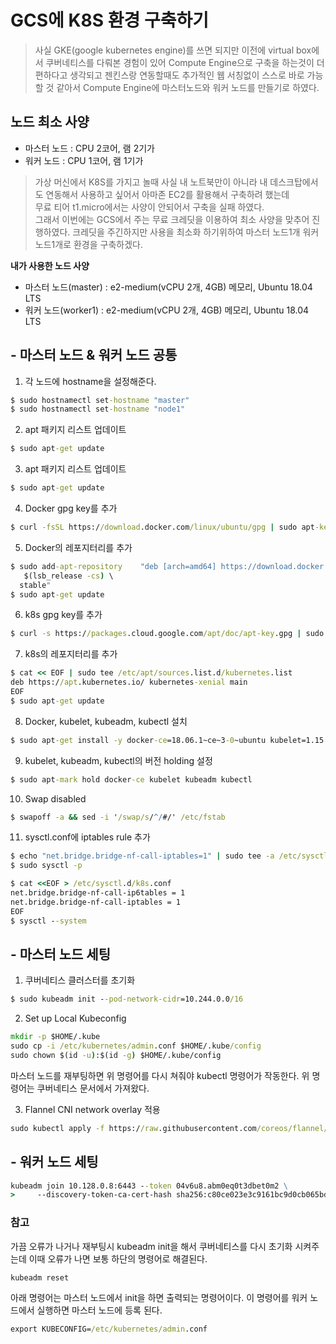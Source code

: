 # GCS에 K8S 환경 구축하기
>사실 GKE(google kubernetes engine)를 쓰면 되지만 이전에 virtual box에서 쿠버네티스를 다뤄본 경험이 있어 Compute Engine으로 구축을 하는것이 더 편하다고 생각되고 젠킨스랑 연동할때도 추가적인 웹 서칭없이 스스로 바로 가능할 것 같아서 Compute Engine에 마스터노드와 워커 노드를 만들기로 하였다.

## 노드 최소 사양
- 마스터 노드 : CPU 2코어, 램 2기가
- 워커 노드 : CPU 1코어, 램 1기가
> 가상 머신에서 K8S를 가지고 놀때 사실 내 노트북만이 아니라 내 데스크탑에서도 연동해서 사용하고 싶어서 아마존 EC2를 활용해서 구축하려 했는데  
무료 티어 t1.micro에서는 사양이 안되어서 구축을 실패 하였다.  
그래서 이번에는 GCS에서 주는 무료 크레딧을 이용하여 최소 사양을 맞추어 진행하였다.
크레딧을 주긴하지만 사용을 최소화 하기위하여 마스터 노드1개 워커 노드1개로 환경을 구축하겠다.


**내가 사용한 노드 사양**  
- 마스터 노드(master) : e2-medium(vCPU 2개, 4GB) 메모리, Ubuntu 18.04 LTS
- 워커 노드(worker1) : e2-medium(vCPU 2개, 4GB) 메모리, Ubuntu 18.04 LTS  


## - 마스터 노드 & 워커 노드 공통 
1. 각 노드에 hostname을 설정해준다.

```cmd
$ sudo hostnamectl set-hostname "master"
$ sudo hostnamectl set-hostname "node1"
```

2. apt 패키지 리스트 업데이트 

```cmd
$ sudo apt-get update
```
3. apt 패키지 리스트 업데이트 

```cmd
$ sudo apt-get update
```

4. Docker gpg key를 추가

```cmd
$ curl -fsSL https://download.docker.com/linux/ubuntu/gpg | sudo apt-key add -
```

5. Docker의 레포지터리를 추가

```cmd
$ sudo add-apt-repository    "deb [arch=amd64] https://download.docker.com/linux/ubuntu \
   $(lsb_release -cs) \
  stable"
$ sudo apt-get update
```

6. k8s gpg key를 추가

```cmd
$ curl -s https://packages.cloud.google.com/apt/doc/apt-key.gpg | sudo apt-key add -
```

7. k8s의 레포지터리를 추가

```cmd
$ cat << EOF | sudo tee /etc/apt/sources.list.d/kubernetes.list
deb https://apt.kubernetes.io/ kubernetes-xenial main
EOF
$ sudo apt-get update
```

8. Docker, kubelet, kubeadm, kubectl 설치
```cmd
$ sudo apt-get install -y docker-ce=18.06.1~ce~3-0~ubuntu kubelet=1.15.7-00 kubeadm=1.15.7-00 kubectl=1.15.7-00
```
9. kubelet, kubeadm, kubectl의 버전 holding 설정
```cmd
$ sudo apt-mark hold docker-ce kubelet kubeadm kubectl
```
10. Swap disabled
```cmd
$ swapoff -a && sed -i '/swap/s/^/#/' /etc/fstab
```
11. sysctl.conf에 iptables rule 추가
```cmd
$ echo "net.bridge.bridge-nf-call-iptables=1" | sudo tee -a /etc/sysctl.conf
$ sudo sysctl -p
```
```cmd
$ cat <<EOF > /etc/sysctl.d/k8s.conf
net.bridge.bridge-nf-call-ip6tables = 1
net.bridge.bridge-nf-call-iptables = 1
EOF
$ sysctl --system
```

## - 마스터 노드 세팅
1. 쿠버네티스 클러스터를 초기화

```cmd
$ sudo kubeadm init --pod-network-cidr=10.244.0.0/16
```

2. Set up Local Kubeconfig

```cmd
mkdir -p $HOME/.kube
sudo cp -i /etc/kubernetes/admin.conf $HOME/.kube/config
sudo chown $(id -u):$(id -g) $HOME/.kube/config
```
마스터 노드를 재부팅하면 위 명령어를 다시 쳐줘야 kubectl 명령어가 작동한다. 위 명령어는 쿠버네티스 문서에서 가져왔다.

3. Flannel CNI network overlay 적용

```cmd
sudo kubectl apply -f https://raw.githubusercontent.com/coreos/flannel/master/Documentation/kube-flannel.yml
```

## - 워커 노드 세팅
```cmd
kubeadm join 10.128.0.8:6443 --token 04v6u8.abm0eq0t3dbet0m2 \
>     --discovery-token-ca-cert-hash sha256:c80ce023e3c9161bc9d0cb065bdaf4297bcadc370a3868d261471ec2cd9be1a4
```




### 참고
가끔 오류가 나거나 재부팅시 kubeadm init을 해서 쿠버네티스를 다시 초기화 시켜주는데 이때 오류가 나면 보통 하단의 명령어로 해결된다.  
```cmd
kubeadm reset
```
아래 명령어는 마스터 노드에서 init을 하면 출력되는 명령어이다. 이 명령어를 워커 노드에서 실행하면 마스터 노드에 등록 된다.  
```cmd
export KUBECONFIG=/etc/kubernetes/admin.conf
```


